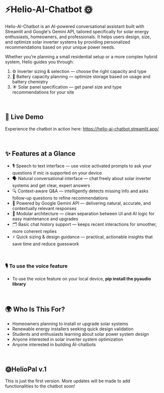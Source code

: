 # ⚡Helio-AI-Chatbot 🌞

Helio-AI-Chatbot is an AI-powered conversational assistant built with Streamlit and Google's Gemini API, tailored specifically for solar energy enthusiasts, homeowners, and professionals. It helps users design, size, and optimize solar inverter systems by providing personalized recommendations based on your unique power needs.

Whether you’re planning a small residential setup or a more complex hybrid system, Helio guides you through:
1. ⚙️ Inverter sizing & selection — choose the right capacity and type
2. 🔋 Battery capacity planning — optimize storage based on usage and battery chemistry
3. ☀️ Solar panel specification — get panel size and type recommendations for your site

<br>

## 🚀 Live Demo
Experience the chatbot in action here: https://helio-ai-chatbot.streamlit.app/

<br>

## ✨ Features at a Glance
- 🎙 Speech to text interface — use voice activated prompts to ask your questions if mic is supported on your device
- 🗣️ Natural conversational interface — chat freely about solar inverter systems and get clear, expert answers
- 🔍 Context-aware Q&A — intelligently detects missing info and asks follow-up questions to refine recommendations
- 🤖 Powered by Google Gemini API — delivering natural, accurate, and contextually relevant responses
- 🧩 Modular architecture — clean separation between UI and AI logic for easy maintenance and upgrades
- 🗂️ Basic chat history support — keeps recent interactions for smoother, more coherent replies
- ⚡ Quick sizing & design guidance — practical, actionable insights that save time and reduce guesswork

<br>

### 🎙 To use the voice feature
- To use the voice feature on your local device, **pip install the pyaudio library**

<br>

## 🌍 Who Is This For?
- Homeowners planning to install or upgrade solar systems
- Renewable energy installers seeking quick design validation
- Students and enthusiasts learning about solar power system design
- Anyone interested in solar inverter system optimization
- Anyone interested in building AI-chatbots

<br>

## 🌞HelioPal v.1
This is just the first version. More updates will be made to add functionalities to the chatbot soon!
